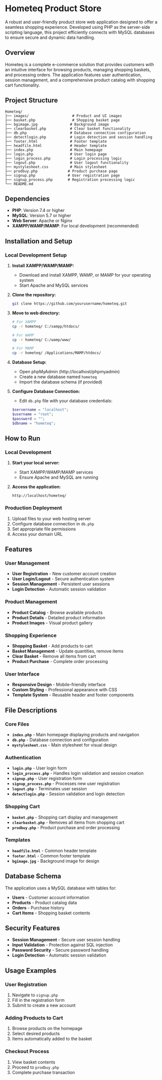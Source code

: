 # Hometeq Product Store

A robust and user-friendly product store web application designed to offer a seamless shopping experience. Developed using PHP as the server-side scripting language, this project efficiently connects with MySQL databases to ensure secure and dynamic data handling.

## Overview

Hometeq is a complete e-commerce solution that provides customers with an intuitive interface for browsing products, managing shopping baskets, and processing orders. The application features user authentication, session management, and a comprehensive product catalog with shopping cart functionality.

## Project Structure

```
Hometeq/
├── images/                    # Product and UI images
├── basket.php                 # Shopping basket page
├── bgimage.jpg               # Background image
├── clearbasket.php           # Clear basket functionality
├── db.php                    # Database connection configuration
├── detectlogin.php           # Login detection and session handling
├── footer.html               # Footer template
├── headfile.html             # Header template
├── index.php                 # Main homepage
├── login.php                 # User login page
├── login_process.php         # Login processing logic
├── logout.php                # User logout functionality
├── mystylesheet.css          # Main stylesheet
├── prodbuy.php              # Product purchase page
├── signup.php               # User registration page
├── signup_process.php       # Registration processing logic
└── README.md
```

## Dependencies

- **PHP**: Version 7.4 or higher
- **MySQL**: Version 5.7 or higher
- **Web Server**: Apache or Nginx
- **XAMPP/WAMP/MAMP**: For local development (recommended)

## Installation and Setup

### Local Development Setup

1. **Install XAMPP/WAMP/MAMP:**
   - Download and install XAMPP, WAMP, or MAMP for your operating system
   - Start Apache and MySQL services

2. **Clone the repository:**
   ```bash
   git clone https://github.com/yourusername/hometeq.git
   ```

3. **Move to web directory:**
   ```bash
   # For XAMPP
   cp -r hometeq/ C:/xampp/htdocs/
   
   # For WAMP
   cp -r hometeq/ C:/wamp/www/
   
   # For MAMP
   cp -r hometeq/ /Applications/MAMP/htdocs/
   ```

4. **Database Setup:**
   - Open phpMyAdmin (http://localhost/phpmyadmin)
   - Create a new database named `hometeq`
   - Import the database schema (if provided)

5. **Configure Database Connection:**
   - Edit `db.php` file with your database credentials:
   ```php
   $servername = "localhost";
   $username = "root";
   $password = "";
   $dbname = "hometeq";
   ```

## How to Run

### Local Development
1. **Start your local server:**
   - Start XAMPP/WAMP/MAMP services
   - Ensure Apache and MySQL are running

2. **Access the application:**
   ```
   http://localhost/hometeq/
   ```

### Production Deployment
1. Upload files to your web hosting server
2. Configure database connection in `db.php`
3. Set appropriate file permissions
4. Access your domain URL

## Features

### User Management
- **User Registration** - New customer account creation
- **User Login/Logout** - Secure authentication system
- **Session Management** - Persistent user sessions
- **Login Detection** - Automatic session validation

### Product Management
- **Product Catalog** - Browse available products
- **Product Details** - Detailed product information
- **Product Images** - Visual product gallery

### Shopping Experience
- **Shopping Basket** - Add products to cart
- **Basket Management** - Update quantities, remove items
- **Clear Basket** - Remove all items from cart
- **Product Purchase** - Complete order processing

### User Interface
- **Responsive Design** - Mobile-friendly interface
- **Custom Styling** - Professional appearance with CSS
- **Template System** - Reusable header and footer components

## File Descriptions

### Core Files
- **`index.php`** - Main homepage displaying products and navigation
- **`db.php`** - Database connection and configuration
- **`mystylesheet.css`** - Main stylesheet for visual design

### Authentication
- **`login.php`** - User login form
- **`login_process.php`** - Handles login validation and session creation
- **`signup.php`** - User registration form
- **`signup_process.php`** - Processes new user registration
- **`logout.php`** - Terminates user session
- **`detectlogin.php`** - Session validation and login detection

### Shopping Cart
- **`basket.php`** - Shopping cart display and management
- **`clearbasket.php`** - Removes all items from shopping cart
- **`prodbuy.php`** - Product purchase and order processing

### Templates
- **`headfile.html`** - Common header template
- **`footer.html`** - Common footer template
- **`bgimage.jpg`** - Background image for design

## Database Schema

The application uses a MySQL database with tables for:
- **Users** - Customer account information
- **Products** - Product catalog data
- **Orders** - Purchase history
- **Cart Items** - Shopping basket contents

## Security Features

- **Session Management** - Secure user session handling
- **Input Validation** - Protection against SQL injection
- **Password Security** - Secure password handling
- **Login Detection** - Automatic session validation

## Usage Examples

### User Registration
1. Navigate to `signup.php`
2. Fill in the registration form
3. Submit to create a new account

### Adding Products to Cart
1. Browse products on the homepage
2. Select desired products
3. Items automatically added to the basket

### Checkout Process
1. View basket contents
2. Proceed to `prodbuy.php`
3. Complete purchase transaction

